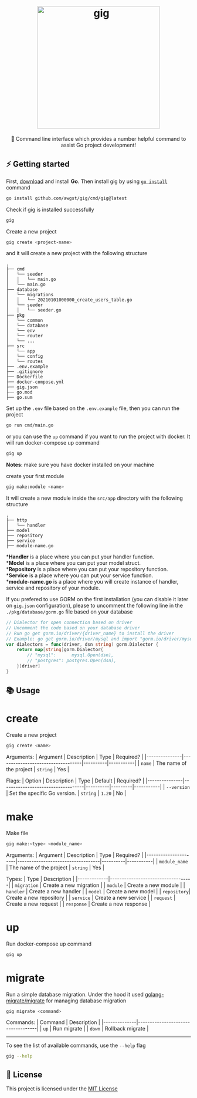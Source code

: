 <h1 align="center">
  <img width="334" alt="gig" src="https://github.com/awgst/gig/assets/60491935/2cb202e0-c2ca-48d7-94ad-a47c4292b27d">

</h1>
<p align="center">🚀 Command line interface which provides a number helpful command to assist Go project development!</p>

## ⚡️ Getting started

First, [download](https://golang.org/dl/) and install **Go**. Then install gig by using [`go install`](https://golang.org/cmd/go/#hdr-Compile_and_install_packages_and_dependencies) command
```bash
go install github.com/awgst/gig/cmd/gig@latest
```

Check if gig is installed successfully
```bash
gig
```

Create a new project
```bash
gig create <project-name>
```
and it will create a new project with the following structure
```
.
├── cmd
│   └── seeder
│   │   └── main.go
│   └── main.go
├── database
│   └── migrations
│   │   └── 20210101000000_create_users_table.go
│   └── seeder
│   │   └── seeder.go
├── pkg
│   └── common
│   └── database
│   └── env
│   └── router
│   └── ...
├── src
│   └── app
│   └── config
│   └── routes
├── .env.example
├── .gitignore
├── Dockerfile
├── docker-compose.yml
├── gig.json
├── go.mod
├── go.sum
```

Set up the `.env` file based on the `.env.example` file, then you can run the project
```bash
go run cmd/main.go
```

or you can use the `up` command if you want to run the project with docker. It will run docker-compose up command
```bash
gig up
```
**Notes**: make sure you have docker installed on your machine

create your first module
```bash
gig make:module <name>
```
It will create a new module inside the `src/app` directory with the following structure
```
.
├── http
│   └── handler
├── model
├── repository
├── service
├── module-name.go
```

***Handler** is a place where you can put your handler function.\
***Model** is a place where you can put your model struct.\
***Repository** is a place where you can put your repository function.\
***Service** is a place where you can put your service function.\
***module-name.go** is a place where you will create instance of handler, service and repository of your module.

If you prefered to use GORM on the first installation (you can disable it later on `gig.json` configuration), please to uncomment the following line in the `./pkg/database/gorm.go` file based on your database
```go
// Dialector for open connection based on driver
// Uncomment the code based on your database driver
// Run go get gorm.io/driver/{driver_name} to install the driver
// Example: go get gorm.io/driver/mysql and import "gorm.io/driver/mysql"
var dialectors = func(driver, dsn string) gorm.Dialector {
	return map[string]gorm.Dialector{
		// "mysql":      mysql.Open(dsn),
		// "postgres": postgres.Open(dsn),
	}[driver]
}
```

## 📚 Usage

# create
Create a new project
```bash
gig create <name>
```

Arguments:
| Argument      | Description                       | Type     | Required? |
|---------------|-----------------------------------|----------|-----------|
| `name`        | The name of the project           | `string` | Yes       |


Flags:
| Option        | Description                       | Type     | Default | Required? |
|---------------|-----------------------------------|----------|---------|-----------|
| `--version`   | Set the specific Go version.      | `string` | `1.20`  | No        |

# make
Make file
```bash
gig make:<type> <module_name>
```

Arguments:
| Argument             | Description                       | Type     | Required? |
|----------------------|-----------------------------------|----------|-----------|
| `module_name`        | The name of the project           | `string` | Yes       |

Types:
| Type        | Description                       |
|-------------|-----------------------------------|
| `migration` | Create a new migration            |
| `module`    | Create a new module               |
| `handler`   | Create a new handler              |
| `model`     | Create a new model                |
| `repository`| Create a new repository           |
| `service`   | Create a new service              |
| `request`   | Create a new request              |
| `response`  | Create a new response             |

# up
Run docker-compose up command
```bash
gig up
```

# migrate
Run a simple database migration. Under the hood it used [golang-migrate/migrate](https://github.com/golang-migrate/migrate) for managing database migration
```bash
gig migrate <command>
```
Commands:
| Command      | Description                       |
|--------------|-----------------------------------|
| `up`         | Run migrate                       |
| `down`       | Rollback migrate                  |

-----------------

To see the list of available commands, use the `--help` flag
```bash
gig --help
```

## 📝 License

This project is licensed under the [MIT License](https://github.com/awgst/gig/blob/master/LICENSE)
